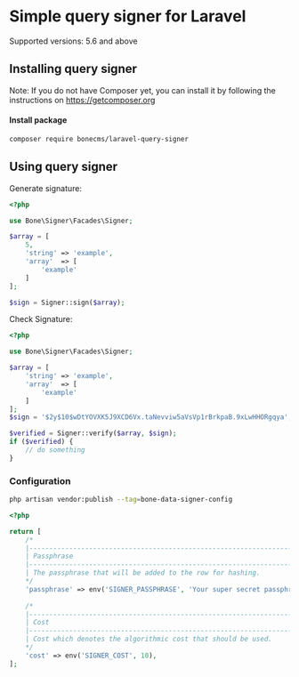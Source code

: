 # Simple query signer for Laravel
Supported versions: 5.6 and above
## Installing query signer
Note: If you do not have Composer yet, you can install it by following the instructions on https://getcomposer.org
#### Install package
```bash
composer require bonecms/laravel-query-signer
```

## Using query signer

Generate signature:
```php
<?php 

use Bone\Signer\Facades\Signer;

$array = [
    5,
    'string' => 'example',
    'array'  => [
        'example'
    ]
];

$sign = Signer::sign($array);
```

Check Signature:
```php
<?php 

use Bone\Signer\Facades\Signer;

$array = [
    'string' => 'example',
    'array'  => [
        'example'
    ]
];
$sign = '$2y$10$wDtYOVXK5J9XCD6Vx.taNevviw5aVsVp1rBrkpaB.9xLwHHORgqya';

$verified = Signer::verify($array, $sign);
if ($verified) {
    // do something
}
```

### Configuration
```bash
php artisan vendor:publish --tag=bone-data-signer-config
```
```php
<?php

return [
    /*
    |--------------------------------------------------------------------------
    | Passphrase
    |--------------------------------------------------------------------------
    | The passphrase that will be added to the row for hashing.
    */
    'passphrase' => env('SIGNER_PASSPHRASE', 'Your super secret passphrase'),
    
    /*
    |--------------------------------------------------------------------------
    | Cost
    |--------------------------------------------------------------------------
    | Cost which denotes the algorithmic cost that should be used.
    */
    'cost' => env('SIGNER_COST', 10),
];
```
